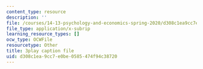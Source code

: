 ```yaml
---
content_type: resource
description: ''
file: /courses/14-13-psychology-and-economics-spring-2020/d308c1ea9cc7e0be0585474f94c38720_l7mu7-YNSg0.srt
file_type: application/x-subrip
learning_resource_types: []
ocw_type: OCWFile
resourcetype: Other
title: 3play caption file
uid: d308c1ea-9cc7-e0be-0585-474f94c38720
---
```

